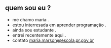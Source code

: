 ## quem  sou  eu ?
- me chamo maria .
- estou interresada em aprender programação .
- ainda sou estudante .
- entrei recentemente aqui .
- contato maria.marson@escola.pr.gov.br
<!---
maviloma/maviloma is a ✨ special ✨ repository because its `README.md` (this file) appears on your GitHub profile.
You can click the Preview link to take a look at your changes.
--->
